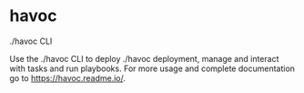 # havoc
./havoc CLI

Use the ./havoc CLI to deploy ./havoc deployment, manage and interact with tasks and run playbooks. For more usage and complete documentation go to https://havoc.readme.io/. 